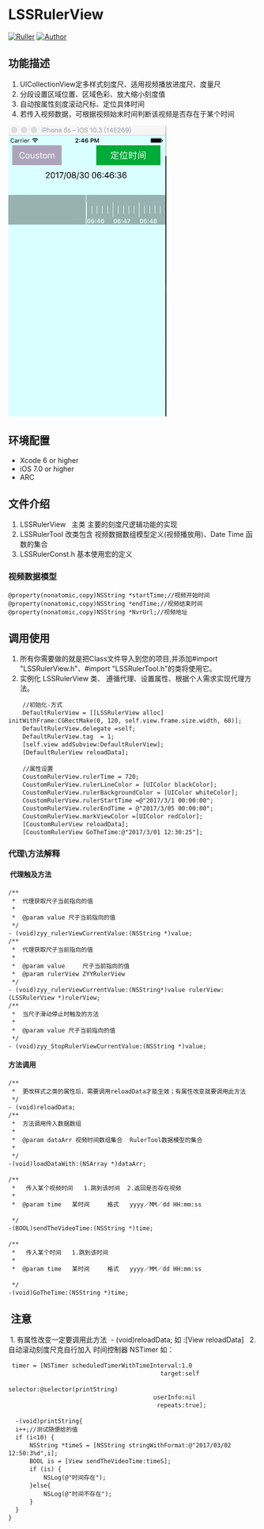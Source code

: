 # LSSRulerView
[![Ruller](https://img.shields.io/badge/Ruller-1.0.0-ff69b4.svg)](https://github.com/LSSSSL/LSSRulerView)
[![Author](https://img.shields.io/badge/author-LSSSSL-yellowgreen.svg)](https://github.com/LSSSSL)

## 功能描述
1. UICollectionView定多样式刻度尺、适用视频播放进度尺、度量尺
2. 分段设置区域位置、区域色彩、放大缩小刻度值
3. 自动按属性刻度滚动尺标、定位具体时间
4. 若传入视频数据，可根据视频始末时间判断该视频是否存在于某个时间

![image](https://github.com/LSSSSL/LSSRulerView/blob/master/%20Image/img.gif)

## 环境配置
* Xcode 6 or higher
* iOS 7.0 or higher
* ARC

## 文件介绍
1. LSSRulerView   主类 主要的刻度尺逻辑功能的实现
2. LSSRulerTool 改类包含 视频数据数组模型定义(视频播放用)、Date Time 函数的集合
3. LSSRulerConst.h 基本使用宏的定义

### 视频数据模型
```
@property(nonatomic,copy)NSString *startTime;//视频开始时间
@property(nonatomic,copy)NSString *endTime;//视频结束时间
@property(nonatomic,copy)NSString *NvrUrl;//视频地址
```
## 调用使用
1. 所有你需要做的就是把Class文件导入到您的项目,并添加#import "LSSRulerView.h"、#import "LSSRulerTool.h"的类将使用它。
2. 实例化 LSSRulerView 类、 遵循代理、设置属性、根据个人需求实现代理方法。
```
    //初始化-方式
    DefaultRulerView = [[LSSRulerView alloc] initWithFrame:CGRectMake(0, 120, self.view.frame.size.width, 60)];
    DefaultRulerView.delegate =self;
    DefaultRulerView.tag  = 1;
    [self.view addSubview:DefaultRulerView];
    [DefaultRulerView reloadData];
    
    //属性设置
    CoustomRulerView.rulerTime = 720;
    CoustomRulerView.rulerLineColor = [UIColor blackColor];
    CoustomRulerView.rulerBackgroundColor = [UIColor whiteColor];
    CoustomRulerView.rulerStartTime =@"2017/3/1 00:00:00";
    CoustomRulerView.rulerEndTime = @"2017/3/05 00:00:00";
    CoustomRulerView.markViewColor =[UIColor redColor];
    [CoustomRulerView reloadData];
    [CoustomRulerView GoTheTime:@"2017/3/01 12:30:25"];
```
### 代理\方法解释
####  代理触及方法
```
/**
 *  代理获取尺子当前指向的值
 *
 *  @param value 尺子当前指向的值
 */
- (void)zyy_rulerViewCurrentValue:(NSString *)value;
/**
 *  代理获取尺子当前指向的值
 *
 *  @param value     尺子当前指向的值
 *  @param rulerView ZYYRulerView
 */
- (void)zyy_rulerViewCurrentValue:(NSString*)value rulerView:(LSSRulerView *)rulerView;
/**
 *  当尺子滑动停止时触及的方法
 *
 *  @param value 尺子当前指向的值
 */
- (void)zyy_StopRulerViewCurrentValue:(NSString *)value;
```
#### 方法调用
```
/**
 *  更改样式之类的属性后，需要调用reloadData才能生效；有属性改变就要调用此方法
 */
- (void)reloadData;
/**
 *  方法调用传入数据数组
 *
 *  @param dataArr 视频时间数组集合  RulerTool数据模型的集合
 *
 */
-(void)loadDataWith:(NSArray *)dataArr;

/**
 *   传入某个视频时间   1.跳到该时间  2.返回是否存在视频
 *
 *  @param time   某时间     格式   yyyy／MM／dd HH:mm:ss
 
 */
-(BOOL)sendTheVideoTime:(NSString *)time;

/**
 *   传入某个时间   1.跳到该时间
 *
 *  @param time   某时间     格式   yyyy／MM／dd HH:mm:ss
 
 */
-(void)GoTheTime:(NSString *)time;

```
##  注意
  1. 有属性改变一定要调用此方法  - (void)reloadData; 如 :[View reloadData]
  
  2. 自动滚动刻度尺克自行加入 时间控制器 NSTimer 如：
  
  ```
   timer = [NSTimer scheduledTimerWithTimeInterval:1.0
                                             target:self
                                           selector:@selector(printString)
                                           userInfo:nil
                                            repeats:true];
    
    -(void)printString{
    i++;//测试随便给的值
    if (i<10) {
        NSString *timeS = [NSString stringWithFormat:@"2017/03/02 12:50:3%d",i];
        BOOL is = [View sendTheVideoTime:timeS]; 
        if (is) {
            NSLog(@"时间存在");
        }else{
            NSLog(@"时间不存在");
        }
    }
}
  ```
